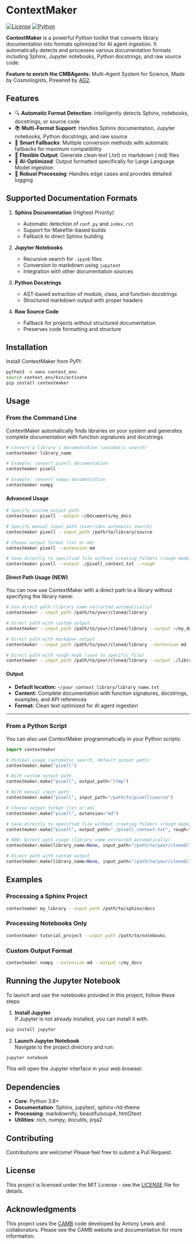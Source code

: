 # ContextMaker

[![License](https://img.shields.io/badge/license-MIT-blue.svg)](LICENSE)
[![Python](https://img.shields.io/badge/Python-3.8%2B-blue)](https://python.org)

**ContextMaker** is a powerful Python toolkit that converts library documentation into formats optimized for AI agent ingestion. It automatically detects and processes various documentation formats including Sphinx, Jupyter notebooks, Python docstrings, and raw source code.

**Feature to enrich the CMBAgents:** Multi-Agent System for Science, Made by Cosmologists, Powered by [AG2](https://github.com/ag2ai/ag2).

## Features

- 🔍 **Automatic Format Detection**: Intelligently detects Sphinx, notebooks, docstrings, or source code
- 📚 **Multi-Format Support**: Handles Sphinx documentation, Jupyter notebooks, Python docstrings, and raw source
- 🚀 **Smart Fallbacks**: Multiple conversion methods with automatic fallbacks for maximum compatibility
- 📝 **Flexible Output**: Generate clean text (.txt) or markdown (.md) files
- 🎯 **AI-Optimized**: Output formatted specifically for Large Language Model ingestion
- 🔧 **Robust Processing**: Handles edge cases and provides detailed logging

## Supported Documentation Formats

1. **Sphinx Documentation** (Highest Priority)
   - Automatic detection of `conf.py` and `index.rst`
   - Support for Makefile-based builds
   - Fallback to direct Sphinx building

2. **Jupyter Notebooks**
   - Recursive search for `.ipynb` files
   - Conversion to markdown using `jupytext`
   - Integration with other documentation sources

3. **Python Docstrings**
   - AST-based extraction of module, class, and function docstrings
   - Structured markdown output with proper headers

4. **Raw Source Code**
   - Fallback for projects without structured documentation
   - Preserves code formatting and structure

## Installation

Install ContextMaker from PyPI:

```bash
python3 -m venv context_env
source context_env/bin/activate
pip install contextmaker
```

## Usage

### From the Command Line

ContextMaker automatically finds libraries on your system and generates complete documentation with function signatures and docstrings.

```bash
# Convert a library's documentation (automatic search)
contextmaker library_name

# Example: convert pixell documentation
contextmaker pixell

# Example: convert numpy documentation
contextmaker numpy
```

#### Advanced Usage

```bash
# Specify custom output path
contextmaker pixell --output ~/Documents/my_docs

# Specify manual input path (overrides automatic search)
contextmaker pixell --input_path /path/to/library/source

# Choose output format (txt or md)
contextmaker pixell --extension md

# Save directly to specified file without creating folders (rough mode)
contextmaker pixell --output ./pixell_context.txt --rough
```

#### Direct Path Usage (NEW)

You can now use ContextMaker with a direct path to a library without specifying the library name:

```bash
# Use direct path (library name extracted automatically)
contextmaker --input_path /path/to/your/cloned/library

# Direct path with custom output
contextmaker --input_path /path/to/your/cloned/library --output ~/my_docs

# Direct path with markdown output
contextmaker --input_path /path/to/your/cloned/library --extension md

# Direct path with rough mode (save to specific file)
contextmaker --input_path /path/to/your/cloned/library --output ./library_context.txt --rough
```

#### Output

- **Default location:** `~/your_context_library/library_name.txt`
- **Content:** Complete documentation with function signatures, docstrings, examples, and API references
- **Format:** Clean text optimized for AI agent ingestion

---

### From a Python Script

You can also use ContextMaker programmatically in your Python scripts:

```python
import contextmaker

# Minimal usage (automatic search, default output path)
contextmaker.make("pixell")

# With custom output path
contextmaker.make("pixell", output_path="/tmp")

# With manual input path
contextmaker.make("pixell", input_path="/path/to/pixell/source")

# Choose output format (txt or md)
contextmaker.make("pixell", extension="md")

# Save directly to specified file without creating folders (rough mode)
contextmaker.make("pixell", output_path="./pixell_context.txt", rough=True)

# NEW: Direct path usage (library name extracted automatically)
contextmaker.make(library_name=None, input_path="/path/to/your/cloned/library")

# Direct path with custom output
contextmaker.make(library_name=None, input_path="/path/to/your/cloned/library", output_path="/tmp/my_docs")
```

## Examples

### Processing a Sphinx Project
```bash
contextmaker my_library --input_path /path/to/sphinx/docs
```

### Processing Notebooks Only
```bash
contextmaker tutorial_project --input_path /path/to/notebooks
```

### Custom Output Format
```bash
contextmaker numpy --extension md --output ~/my_docs
```

## Running the Jupyter Notebook

To launch and use the notebooks provided in this project, follow these steps:

1. **Install Jupyter**  
If Jupyter is not already installed, you can install it with:
```bash
pip install jupyter
```

2. **Launch Jupyter Notebook**  
Navigate to the project directory and run:
```bash
jupyter notebook
```
This will open the Jupyter interface in your web browser.

## Dependencies

- **Core**: Python 3.8+
- **Documentation**: Sphinx, jupytext, sphinx-rtd-theme
- **Processing**: markdownify, beautifulsoup4, html2text
- **Utilities**: rich, numpy, docutils, jinja2

## Contributing

Contributions are welcome! Please feel free to submit a Pull Request.

## License

This project is licensed under the MIT License - see the [LICENSE](LICENSE) file for details.

## Acknowledgments

This project uses the [CAMB](https://camb.info/) code developed by Antony Lewis and collaborators. Please see the CAMB website and documentation for more information.